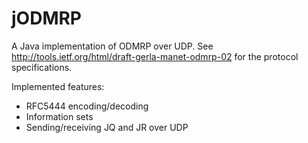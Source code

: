 jODMRP
====

A Java implementation of ODMRP over UDP. See http://tools.ietf.org/html/draft-gerla-manet-odmrp-02 for the protocol specifications.

Implemented features:
- RFC5444 encoding/decoding
- Information sets
- Sending/receiving JQ and JR over UDP

